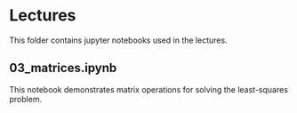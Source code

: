 # Lectures

This folder contains jupyter notebooks used in the lectures.

## 03_matrices.ipynb

This notebook demonstrates matrix operations for solving the
least-squares problem.
